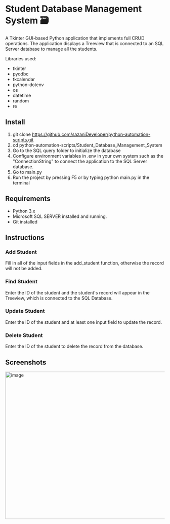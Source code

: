 # Student Database Management System 🗃️

A Tkinter GUI-based Python application that implements full CRUD operations. The application displays a Treeview that is connected to an SQL Server database to manage all the students. 

Libraries used:
- tkinter
- pyodbc
- tkcalendar
- python-dotenv
- os
- datetime
- random
- re


## Install
1. git clone https://github.com/sazaniDeveloper/python-automation-scripts.git
2. cd python-automation-scripts/Student_Database_Management_System
3. Go to the SQL query folder to initialize the database
4. Configure environment variables in .env in your own system such as the "ConnectionString" to connect the application to the SQL Server database. 
5. Go to main.py
6. Run the project by pressing F5 or by typing python main.py in the terminal

## Requirements
- Python 3.x
- Microsoft SQL SERVER installed and running.
- Git installed


## Instructions

### Add Student
Fill in all of the input fields in the add_student function, otherwise the record will not be added.

### Find Student
Enter the ID of the student and the student's record will appear in the Treeview, which is connected to the SQL Database. 

### Update Student
Enter the ID of the student and at least one input field to update the record.

### Delete Student
Enter the ID of the student to delete the record from the database. 



## Screenshots

<img width="755" height="465" alt="image" src="https://github.com/user-attachments/assets/d460aaab-67e2-4565-a1d4-0d6a391d8d1d" />

